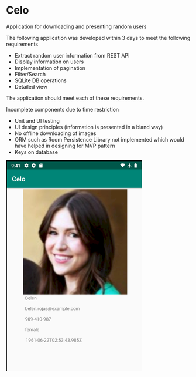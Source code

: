 # Celo
Application for downloading and presenting random users

The following application was developed within 3 days to meet the following requirements
* Extract random user information from REST API
* Display information on users
* Implementation of pagination
* Filter/Search
* SQLite DB operations
* Detailed view

The application should meet each of these requirements.

Incomplete components due to time restriction
* Unit and UI testing
* UI design principles (information is presented in a bland way)
* No offline downloading of images
* ORM such as Room Persistence Library not implemented which would have helped in designing for MVP pattern
* Keys on database

![picture alt](https://raw.githubusercontent.com/sanathss/Celo/master/detailView.png)

